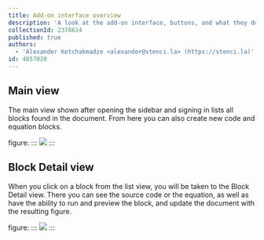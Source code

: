 ```yaml
---
title: Add-on interface overview
description: 'A look at the add-on interface, buttons, and what they do'
collectionId: 2378614
published: true
authors:
  - 'Alexander Ketchakmadze <alexander@stenci.la> (https://stenci.la)'
id: 4857020
---
```


## Main view

The main view shown after opening the sidebar and signing in lists all blocks found in the document. From here you can also create new code and equation blocks.

figure:
:::
![](https://user-images.githubusercontent.com/1646307/106490839-3bff9b80-6484-11eb-9111-8709b868955c.png)
:::

## Block Detail view

When you click on a block from the list view, you will be taken to the Block Detail view. There you can see the source code or the equation, as well as have the ability to run and preview the block, and update the document with the resulting figure.

figure:
:::
![](https://user-images.githubusercontent.com/1646307/106490924-53d71f80-6484-11eb-9107-bc61d1abf96e.png)
:::
